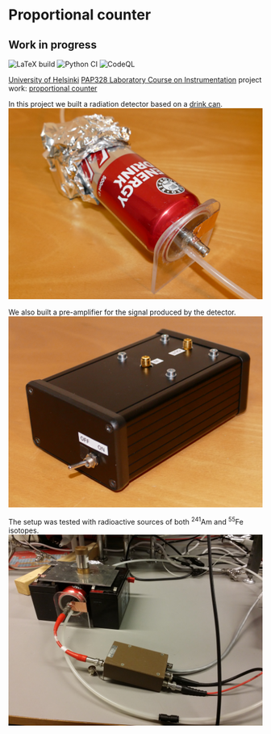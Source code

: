 # Proportional counter
## Work in progress
![LaTeX build](https://github.com/AgenttiX/pap328-project/workflows/LaTeX%20build/badge.svg)
![Python CI](https://github.com/AgenttiX/pap328-project/workflows/Python%20CI/badge.svg)
![CodeQL](https://github.com/AgenttiX/pap328-project/workflows/CodeQL/badge.svg)

[University of Helsinki](https://www.helsinki.fi/)
[PAP328 Laboratory Course on Instrumentation](https://courses.helsinki.fi/en/pap328)
project work:
[proportional counter](https://en.wikipedia.org/wiki/Proportional_counter)

In this project we built a radiation detector based on a
[drink can](https://en.wikipedia.org/wiki/Drink_can).
![Detector](report/fig/P1170853-cropped.jpg)

We also built a pre-amplifier for the signal produced by the detector.
![Pre-amplifier](report/fig/P1170874-cropped.jpg)

The setup was tested with radioactive sources of both
<sup>241</sup>Am and <sup>55</sup>Fe isotopes.
![Lab setup](report/fig/IMG_20201130_144418.jpg)
